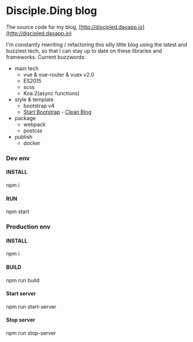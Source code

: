 Disciple.Ding blog
====

The source code for my blog, [http://discipled.daoapp.io](http://discipled.daoapp.io)

I'm constantly rewriting / refactoring this silly little blog using
the latest and buzziest tech, so that I can stay up to date on these
libraries and frameworks. Current buzzwords:

* main tech
    - vue & vue-router & vuex v2.0 
    - ES2015
    - scss
    - Koa 2(async functions)
* style & template
    - bootstrap v4
    - [Start Bootstrap](http://startbootstrap.com/) - [Clean Blog](http://startbootstrap.com/template-overviews/clean-blog/)
* package
    - webpack
    - postcss
* publish
    - docker

### Dev env
#### INSTALL
npm i

#### RUN
npm start

### Production env
#### INSTALL
npm i

#### BUILD
npm run build

#### Start server
npm run start-server

#### Stop server
npm run stop-server
